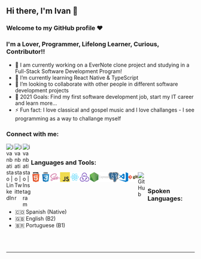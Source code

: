 ## Hi there, I'm Ivan 👋

### Welcome to my GitHub profile ❤️

### I'm a Lover, Programmer, Lifelong Learner, Curious, Contributor!!

- 🔭 I am currently working on a EverNote clone project and studying in a Full-Stack Software Development Program!
- 🌱 I’m currently learning React Native & TypeScript
- 👯 I’m looking to collaborate with other people in different software development projects
- 🥅 2021 Goals: Find my first software development job, start my IT career and learn more...
- ⚡ Fun fact: I love classical and gospel music and I love challanges - I see programming as a way to challange myself

### Connect with me:

[<img align="left" alt="ivanbatistao | LinkedIn" width="22px" src="https://cdn.jsdelivr.net/npm/simple-icons@v3/icons/linkedin.svg" />](https://www.linkedin.com/in/ivanbatistao/)
[<img align="left" alt="ivanbatistao | Twitter" width="22px" src="https://cdn.jsdelivr.net/npm/simple-icons@v3/icons/twitter.svg" />](https://twitter.com/ivanbatistao)
[<img align="left" alt="ivanbatistao | Instagram" width="22px" src="https://cdn.jsdelivr.net/npm/simple-icons@v3/icons/gmail.svg" />](mailto:batistaochoaivan@gmail.com)

<br />

### Languages and Tools:

[<img align="left" alt="HTML5" width="26px" src="https://raw.githubusercontent.com/github/explore/80688e429a7d4ef2fca1e82350fe8e3517d3494d/topics/html/html.png" />](#)
[<img align="left" alt="CSS3" width="26px" src="https://raw.githubusercontent.com/github/explore/80688e429a7d4ef2fca1e82350fe8e3517d3494d/topics/css/css.png" />](#)
[<img align="left" alt="Sass" width="26px" src="https://raw.githubusercontent.com/github/explore/80688e429a7d4ef2fca1e82350fe8e3517d3494d/topics/sass/sass.png" />](#)
[<img align="left" alt="JavaScript" width="26px" src="https://raw.githubusercontent.com/github/explore/80688e429a7d4ef2fca1e82350fe8e3517d3494d/topics/javascript/javascript.png" />](#)
[<img align="left" alt="React" width="26px" src="https://raw.githubusercontent.com/github/explore/80688e429a7d4ef2fca1e82350fe8e3517d3494d/topics/react/react.png" />](#)
[<img align="left" alt="Redux" width="26px" src="https://raw.githubusercontent.com/github/explore/80688e429a7d4ef2fca1e82350fe8e3517d3494d/topics/redux/redux.png" />](#)
[<img align="left" alt="Node.js" width="26px" src="https://raw.githubusercontent.com/github/explore/80688e429a7d4ef2fca1e82350fe8e3517d3494d/topics/nodejs/nodejs.png" />](#)
[<img align="left" alt="Express.js" width="26px" src="https://raw.githubusercontent.com/github/explore/80688e429a7d4ef2fca1e82350fe8e3517d3494d/topics/express/express.png" />](#)
[<img align="left" alt="PostgreSQL" width="26px" src="https://raw.githubusercontent.com/github/explore/80688e429a7d4ef2fca1e82350fe8e3517d3494d/topics/postgresql/postgresql.png" />](#)
[<img align="left" alt="Visual Studio Code" width="26px" src="https://raw.githubusercontent.com/github/explore/80688e429a7d4ef2fca1e82350fe8e3517d3494d/topics/visual-studio-code/visual-studio-code.png" />](#)
[<img align="left" alt="Git" width="26px" src="https://raw.githubusercontent.com/github/explore/80688e429a7d4ef2fca1e82350fe8e3517d3494d/topics/git/git.png" />](#)
[<img align="left" alt="GitHub" width="26px" src="https://raw.githubusercontent.com/gilbarbara/logos/master/logos/github-icon.svg" />](#)

<br/>

### Spoken Languages:
- 🇨🇴 Spanish (Native)
- 🇬🇧 English (B2) 
- 🇧🇷 Portuguese (B1) 

<br />
<br />

---
